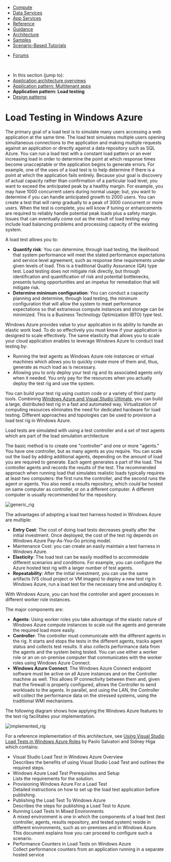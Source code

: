 <properties linkid="develop-net-architecture-load-testing" urlDisplayName="Load Testing" pageTitle="Load Testing in Windows Azure" metaKeywords="Load Testing Pattern Architecture" metaDescription="Load testing patterns and application architecture using Windows Azure." metaCanonical="http://www.windowsazure.com/en-us/develop/net/architecture" umbracoNaviHide="0" disqusComments="1" />
<div>
<div class="left-nav">
<div class="static-nav">
<ul>
<li class="menu-nodejs-compute"><a href="/en-us/develop/net/compute/">Compute</a></li>
<li class="menu-nodejs-data"><a href="/en-us/develop/net/data/">Data Services</a></li>
<li class="menu-nodejs-appservices"><a href="/en-us/develop/net/app-services/">App Services</a></li>
<li><a href="/en-us/develop/net/reference/">Reference</a></li>
<li><a href="/en-us/develop/net/guidance/">Guidance</a></li>
<li><a href="/en-us/develop/net/architecture/">Architecture</a></li>
<li><a href="/en-us/develop/net/samples/">Samples</a></li>
<li><a href="/en-us/develop/net/end-to-end-Apps/">Scenario-Based Tutorials</a></li>
</ul>
<ul class="links">
<li class="forum"><a href="/en-us/support/forums/">Forums</a></li>
</ul>
</div>
<div class="floating-nav jump-to"><br />
<ul>
<li>In this section (jump to):</li>
<li><a href="/en-us/develop/net/architecture/#overviews">Application architecture overviews</a></li>
<li><a href="/en-us/develop/net/architecture/multi-tenant-web-application-pattern/">Application pattern: Multitenant apps</a></li>
<li><strong>Application pattern: Load testing</strong></li>
<li><a href="/en-us/develop/net/architecture/#designpatterns">Design patterns</a></li>
</ul>
</div>
</div>
</div>

# Load Testing in Windows Azure

The primary goal of a load test is to simulate many users accessing a web application at the same time. The load test simulates multiple users opening simultaneous connections to the application and making multiple requests against an application or directly against a data repository such as SQL Azure. You can run a load test with a constant load pattern or an ever increasing load in order to determine the point at which response times become unacceptable or the application begins to generate errors. For example, one of the uses of a load test is to help determine if there is a point at which the application fails entirely. Because your goal is discovery of actual capacity rather than confirmation of a particular load level, you want to exceed the anticipated peak by a healthy margin. For example, you may have 1000 concurrent users during normal usage; but, you want to determine if you can handle anticipated growth to 2000 users. You can create a test that will ramp gradually to a peak of 3000 concurrent or more users. When the test is complete, you will know if tuning or enhancements are required to reliably handle potential peak loads plus a safety margin. Issues that can eventually come out as the result of load testing may include load balancing problems and processing capacity of the existing system.

A load test allows you to:

- **Quantify risk**: You can determine, through load testing, the likelihood that system performance will meet the stated performance expectations and service level agreement, such as response time requirements under given levels of load. This is a traditional Quality Assurance (QA) type test. Load testing does not mitigate risk directly, but through identification and quantification of risk and potential bottlenecks, presents tuning opportunities and an impetus for remediation that will mitigate risk. 
- **Determine minimum configuration**: You can conduct a capacity planning and determine, through load testing, the minimum configuration that will allow the system to meet performance expectations so that extraneous compute instances and storage can be minimized. This is a Business Technology Optimization (BTO) type test. 

Windows Azure provides value to your application in its ability to handle an elastic work load. To do so effectively you must know if your application is designed to scale effectively. The same elasticity that allows you to scale your cloud application enables to leverage Windows Azure to conduct load testing by: 

- Running the test agents as Windows Azure role instances or virtual machines which allows you to quickly create more of them and, thus, generate as much load as is necessary. 
- Allowing you to only deploy your test rig and its associated agents only when it needed. You only pay for the resources when you actually deploy the test rig and use the system. 

You can build your test rig using custom code or a variety of third party tools. Combining [Windows Azure and Visual Studio Ultimate][],  you can build a large, distributed test rig in a fast and automated way. Virtualization of computing resources eliminates the need for dedicated hardware for load testing. Different approaches and topologies can be used to provision a load test rig in Windows Azure.

Load tests are simulated with using a test controller and a set of test agents which are part of the load simulation architecture 

The basic method is to create one "controller" and one or more "agents." You have one controller, but as many agents as you require. You can scale out the load by adding additional agents, depending on the amount of load you are required to generate. Each agent generates a part of the load. The controller agents and records the results of the test. The recommended approach when running load that simulates realistic loads typically requires at least two computers: the first runs the controller, and the second runs the agent or agents. You also need a results repository, which could be hosted on same computer as controller, or on a different computer. A different computer is usually recommended for the repository.
 
![generic_rig][]

The advantages of adopting a load test harness hosted in Windows Azure are multiple:

- **Entry Cost**: The cost of doing load tests decreases greatly after the initial investment. Once deployed, the cost of the test rig depends on Windows Azure Pay-As-You-Go pricing model. 
- Maintenance Cost: you can create an easily maintain a test harness in Windows Azure. 
- **Elasticity**: The load test can be easily modified to accommodate different scenarios and conditions. For example, you can configure the Azure hosted test rig with a larger number of test agents. 
- **Repeatability**: After the initial investment, you can use the same artifacts (VS cloud project or VM images) to deploy a new test rig in Windows Azure, run a load test for the necessary time and undeploy it. 

With Windows Azure, you can host the controller and agent processes in different worker role instances.

The major components are:

- **Agents**: Using worker roles you take advantage of the elastic nature of Windows Azure compute instances to scale out the agents and generate the required load more easily.  
- **Controller**: The controller must communicate with the different agents in the rig. It starts and stops the tests in the different agents, tracks agent status and collects test results. It also collects performance data from the agents and the system being tested. You can use either a worker role or an on on-premise computer that communicates with the worker roles using Windows Azure Connect.  
- **Windows Azure Connect**: The Windows Azure Connect endpoint software must be active on all Azure instances and on the Controller machine as well. This allows IP connectivity between them and, given that the firewall is properly configured, allows the Controller to send workloads to the agents. In parallel, and using the LAN, the Controller will collect the performance data on the stressed systems, using the traditional WMI mechanisms. 

The following diagram shows how applying the Windows Azure features to the test rig facilitates your implementation.

![implemented_rig][]

For a reference implementation of this architecture, see [Using Visual Studio Load Tests in Windows Azure Roles] by Paolo Salvatori and Sidney Higa which contains:

- Visual Studio Load Test in Windows Azure Overview<br/>
Describes the benefits of using Visual Studio Load Test and outlines the required steps. 
- Windows Azure Load Test Prerequisites and Setup<br/>
Lists the requirements for the solution. 
- Provisioning Windows Azure For a Load Test<br/>
Detailed instructions on how to set up the load test application before publishing. 
- Publishing the Load Test To Windows Azure<br/>
Describes the steps for publishing a Load Test to Azure. 
- Running Load Tests In Mixed Environments<br/>
A mixed environment is one in which the components of a load test (test controller, agents, results repository, and tested system) reside in different environments, such as on-premises and in Windows Azure. This document explains how you can proceed to configure such a scenario. 
- Performance Counters in Load Tests on Windows Azure<br/>
Collect performance counters from an application running in a separate hosted service 

<!--links-->

[Windows Azure and Visual Studio Ultimate]: http://www.microsoft.com/visualstudio/eng/products/visual-studio-ultimate-2012#product-edition-ultimate-details
[Running Load Tests In Mixed Environments]: http://msdn.microsoft.com/en-us/library/windowsazure/hh966776.aspx
[Using Visual Studio Load Tests in Windows Azure Roles]: http://msdn.microsoft.com/en-us/library/windowsazure/hh674491.aspx

<!--images-->

[generic_rig]: ..\media\architecture_load_testing_rig.png
[implemented_rig]: ..\media\architecture_load_testing_implementation.png